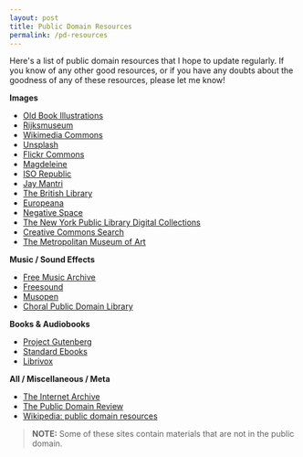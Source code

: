 ```yaml
---
layout: post
title: Public Domain Resources
permalink: /pd-resources
---
```


Here's a list of public domain resources that I hope to update regularly. If you know of any other good resources, or if you have any doubts about the goodness of any of these resources, please let me know!

**Images**

- [Old Book Illustrations](https://www.oldbookillustrations.com/)
- [Rijksmuseum](https://www.rijksmuseum.nl/)
- [Wikimedia Commons](https://commons.wikimedia.org/wiki/Main_Page)
- [Unsplash](https://unsplash.com/)
- [Flickr Commons](https://www.flickr.com/commons)
- [Magdeleine](https://magdeleine.co/license/cc0/)
- [ISO Republic](https://isorepublic.com/)
- [Jay Mantri](https://jaymantri.com/)
- [The British Library](https://www.flickr.com/photos/britishlibrary)
- [Europeana](https://www.europeana.eu/en)
- [Negative Space](https://negativespace.co/)
- [The New York Public Library Digital Collections](https://digitalcollections.nypl.org/)
- [Creative Commons Search](https://ccsearch.creativecommons.org/)
- [The Metropolitan Museum of Art](https://www.metmuseum.org/art/collection)

**Music / Sound Effects**

- [Free Music Archive](https://freemusicarchive.org/)
- [Freesound](https://freesound.org/)
- [Musopen](https://musopen.org/)
- [Choral Public Domain Library](http://www.cpdl.org/wiki/)

**Books & Audiobooks**

- [Project Gutenberg](http://www.gutenberg.org/)
- [Standard Ebooks](https://standardebooks.org/)
- [Librivox](https://librivox.org/)

**All / Miscellaneous / Meta**

- [The Internet Archive](https://archive.org/)
- [The Public Domain Review](https://publicdomainreview.org/)
- [Wikipedia: public domain resources](https://en.wikipedia.org/wiki/Wikipedia:Public_domain_resources)

> **NOTE:** Some of these sites contain materials that are not in the public domain.
